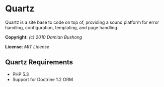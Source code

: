 # Quartz

Quartz is a site base to code on top of, providing a sound platform for error handling, configuration, templating, and page handling.

**Copyright**: *(c) 2010 Damian Bushong*

**License**: *MIT License*

## Quartz Requirements

* PHP 5.3
* Support for Doctrine 1.2 ORM
